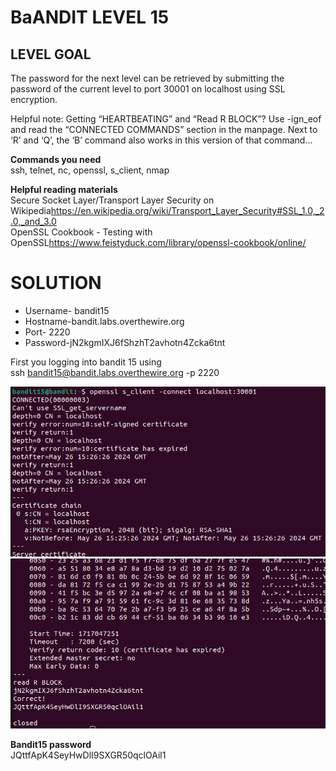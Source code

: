 # BaANDIT LEVEL 15

## LEVEL GOAL

The password for the next level can be retrieved by submitting the password of the current level to port 30001 on localhost using SSL encryption.

Helpful note: Getting “HEARTBEATING” and “Read R BLOCK”? Use -ign_eof and read the “CONNECTED COMMANDS” section in the manpage. Next to ‘R’ and ‘Q’, the ‘B’ command also works in this version of that command…

**Commands you need**\
ssh, telnet, nc, openssl, s_client, nmap

**Helpful reading materials**\
    Secure Socket Layer/Transport Layer Security on Wikipedia<https://en.wikipedia.org/wiki/Transport_Layer_Security#SSL_1.0,_2.0,_and_3.0>\
    OpenSSL Cookbook - Testing with OpenSSL<https://www.feistyduck.com/library/openssl-cookbook/online/>

# SOLUTION

* Username- bandit15
* Hostname-bandit.labs.overthewire.org
* Port- 2220
* Password-jN2kgmIXJ6fShzhT2avhotn4Zcka6tnt

First you logging into bandit 15 using\
ssh bandit15@bandit.labs.overthewire.org -p 2220

![solution](image.png)
![solution2](image-1.png)

**Bandit15 password**\
JQttfApK4SeyHwDlI9SXGR50qclOAil1
